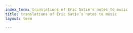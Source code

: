```yaml
---
index_term: translations of Eric Satie’s notes to music
title: translations of Eric Satie’s notes to music
layout: term

---
```

